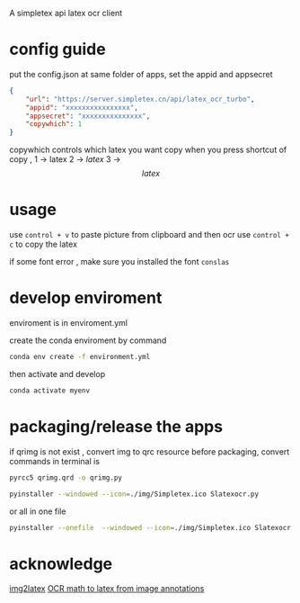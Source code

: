 A simpletex api latex ocr client

# config guide
put the config.json at same folder of apps, set the appid and appsecret
```json
{
    "url": "https://server.simpletex.cn/api/latex_ocr_turbo",
    "appid": "xxxxxxxxxxxxxxxx",
    "appsecret": "xxxxxxxxxxxxxxx",
    "copywhich": 1
}
```
copywhich controls which latex you want copy when you press shortcut of copy , 
1 -> latex
2 -> $latex$
3 -> $$latex$$

# usage
use `control + v` to paste picture from clipboard and then ocr
use `control + c` to copy the latex

if some font error , make sure you installed the font `conslas`

# develop enviroment 

enviroment is in enviroment.yml 

create the conda enviroment by command 
```sh
conda env create -f environment.yml
```

then activate and develop 
```sh
conda activate myenv
```

# packaging/release the apps 

if qrimg is not exist , convert img to qrc resource before packaging, convert commands in terminal is  
```sh
pyrcc5 qrimg.qrd -o qrimg.py
```

```sh
pyinstaller --windowed --icon=./img/Simpletex.ico Slatexocr.py
```

or all in one file 
```sh
pyinstaller --onefile  --windowed --icon=./img/Simpletex.ico Slatexocr.py
```

# acknowledge
[img2latex](https://github.com/Joshua-li-yi/img2latex?tab=readme-ov-file)
[OCR math to latex from image annotations](https://github.com/windingwind/zotero-actions-tags/discussions/220)